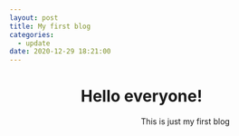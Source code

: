 ```yaml
---
layout: post
title: My first blog
categories:
  - update
date: 2020-12-29 18:21:00
---
```


# &nbsp; &nbsp; &nbsp; &nbsp; &nbsp; &nbsp; &nbsp; &nbsp; &nbsp; &nbsp;Hello everyone\!

&nbsp; &nbsp; &nbsp; &nbsp; &nbsp; &nbsp; &nbsp; &nbsp; &nbsp; &nbsp; &nbsp; &nbsp; &nbsp; &nbsp; &nbsp; &nbsp; &nbsp; &nbsp; &nbsp; &nbsp; &nbsp; &nbsp; &nbsp; &nbsp; &nbsp; &nbsp; &nbsp; &nbsp; &nbsp; &nbsp;This is just my first blog
